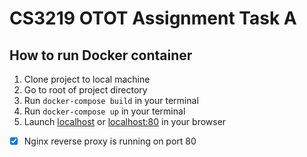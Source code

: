 # CS3219 OTOT Assignment Task A

## How to run Docker container
1. Clone project to local machine
2. Go to root of project directory
3. Run `docker-compose build` in your terminal
4. Run `docker-compose up` in your terminal
5. Launch [localhost](http://localhost/) or [localhost:80](http://localhost:80/) in your browser
-[x] Nginx reverse proxy is running on port 80
